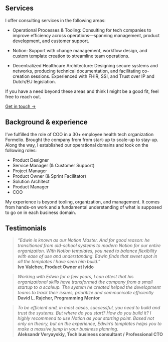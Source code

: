 ## Services

I offer consulting services in the following areas:


- Operational Processes & Tooling: Consulting for tech companies to improve efficiency across operations—spanning management, product development, and customer support.

- Notion: Support with change management, workflow design, and custom template creation to streamline team operations.

- Decentralized Healthcare Architecture: Designing secure systems and networks, producing technical documentation, and facilitating co-creation sessions. Experienced with FHIR, SSI, and Trust over IP and Dutch/EU legislation.

If you have a need beyond these areas and think I might be a good fit, feel free to reach out.



[Get in touch →](mailto:me@edwindoit.com)


## Background & experience

I’ve fulfilled the role of COO in a 30+ employee health tech organization Formelio. Brought the company from from start-up to scale-up to stay-up. Along the way, I established our operational domains and took on the following roles:

- Product Designer
- Service Manager (& Customer Support)
- Project Manager
- Product Owner (& Sprint Facilitator)
- Solution Architect
- Product Manager
- COO

My experience is beyond tooling, organization, and management. It comes from hands-on work and a fundamental understanding of what is supposed to go on in each business domain. 

## Testimonials

> *“Edwin is known as our Notion Master. And for good reason: he transitioned from old-school systems to modern Notion for our entire organization. With Notion templates, you need to balance flexibility with ease of use and understanding. Edwin finds that sweet spot in all the templates I have seen him build.”*  
**Ivo Valchev,  Product Owner at Ivido**
> 

> *Working with Edwin for a few years, I can attest that his organizational skills have transformed the company from a small startup to a scaleup. The system he created helped the development teams to track their issues, prioritize and communicate efficiently*  
 **David L. Rajcher, Programming Mentor**
> 

> *To be efficient and, in most cases, successful, you need to build and trust the systems.
But where do you start? How do you build it?
I highly recommend to use Notion as your starting point. Based not only on theory, but on the experience, Edwin’s  templates helps you to make a massive jump in your business planning.*  
**Aleksandr Veryayskiy, Tech business consultant / Professional CTO**
> 

